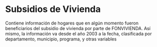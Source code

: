 # Subsidios de Vivienda
Contiene información de hogares que en algún momento fueron beneficiarios del subsidio de vivienda por parte de FONVIVIENDA. Así mismo, la información va desde el año 2003 a la fecha, clasificada por departamento, municipio, programa, y otras variables

